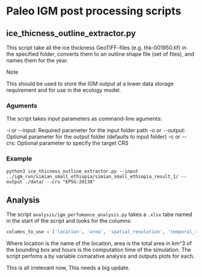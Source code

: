 # Paleo IGM post processing scripts

## ice_thicness_outline_extractor.py
This script take all the ice thickness GeoTIFF-files (e.g. thk-001950.tif) in the specified folder, converts them to an outline shape file (set of files), and names them for the year. 

> [!NOTE]
> This should be used to store the IGM output at a lower data storage requirement and for use in the ecology model.  

### Aguments
The script takes input parameters as command-line aguments:

-i or --input: Required parameter for the input folder path
-o or --output: Optional parameter for the output folder (defaults to input folder)
-c or --crs: Optional parameter to specify the target CRS

### Example
```shell
python3 ice_thicness_outline_extractor.py --input ../igm_run/simian_small_ethiopia/simian_small_ethiopia_result_1/ --output ./data/ --crs "EPSG:20138"
```

## Analysis
The script `analysis/igm_perfomance_analysis.py` takes a `.xlsx` tabe named in the start of the script and looks for the columns:
```python
columns_to_use = ['location', 'area', 'spatial_resolution', 'temporal_resolution', 'simulated_years', 'hours']
```

Where location is the name of the location, area is the total area in km^3 of the bounding box and hours is the computation time of the simulation. The script perfoms a by variable comarative analysis and outputs plots for each. 



This is all irrelevant now, This needs a big update.


